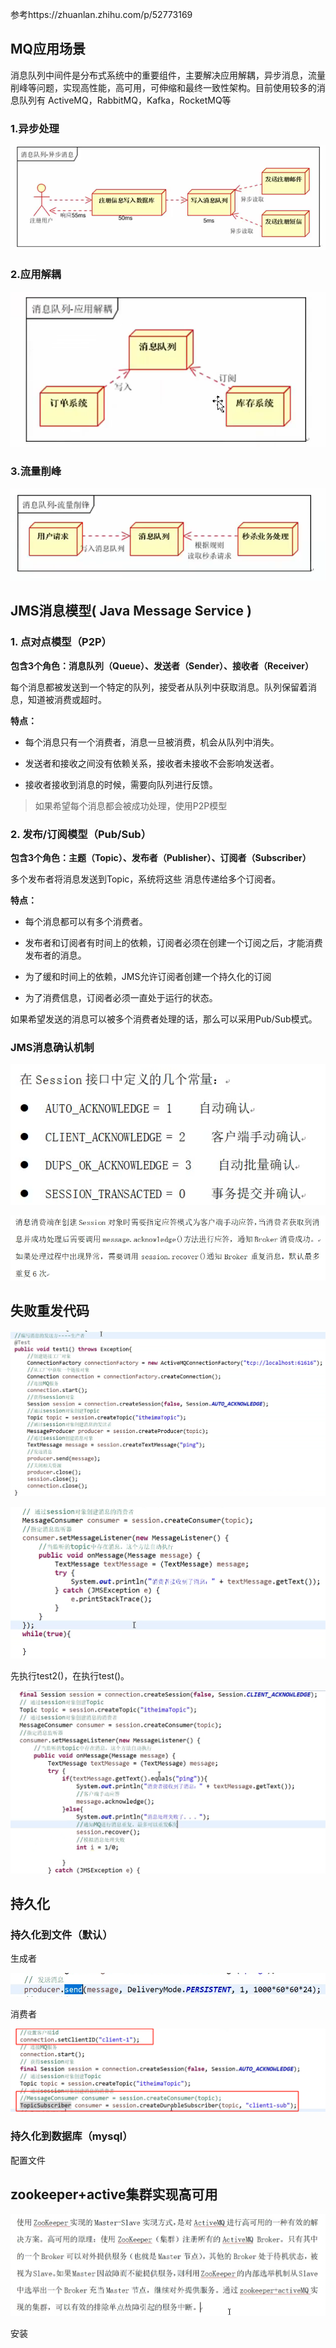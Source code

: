参考https://zhuanlan.zhihu.com/p/52773169

## MQ应用场景

消息队列中间件是分布式系统中的重要组件，主要解决应用解耦，异步消息，流量削峰等问题，实现高性能，高可用，可伸缩和最终一致性架构。目前使用较多的消息队列有 ActiveMQ，RabbitMQ，Kafka，RocketMQ等

### 1.异步处理

![1567426327076](../img/1567426327076.png)

### 2.应用解耦

![](../img/1567426374747.png)

### 3.流量削峰

![1567426848907](../img/1567426848907.png)



## JMS消息模型( Java Message Service )

### 1. 点对点模型（P2P）

**包含3个角色：消息队列（Queue）、发送者（Sender）、接收者（Receiver）**

每个消息都被发送到一个特定的队列，接受者从队列中获取消息。队列保留着消息，知道被消费或超时。

**特点：**

- 每个消息只有一个消费者，消息一旦被消费，机会从队列中消失。

- 发送者和接收之间没有依赖关系，接收者未接收不会影响发送者。

- 接收者接收到消息的时候，需要向队列进行反馈。

> 如果希望每个消息都会被成功处理，使用P2P模型

### 2. 发布/订阅模型（Pub/Sub）

**包含3个角色：主题（Topic）、发布者（Publisher）、订阅者（Subscriber）**

多个发布者将消息发送到Topic，系统将这些 消息传递给多个订阅者。

**特点：**

- 每个消息都可以有多个消费者。

- 发布者和订阅者有时间上的依赖，订阅者必须在创建一个订阅之后，才能消费发布者的消息。

- 为了缓和时间上的依赖，JMS允许订阅者创建一个持久化的订阅

- 为了消费信息，订阅者必须一直处于运行的状态。

如果希望发送的消息可以被多个消费者处理的话，那么可以采用Pub/Sub模式。



### JMS消息确认机制

![1567427325285](../img/1567427325285.png)

![1567427353431](../img/1567427353431.png)

## 失败重发代码

![1567427410168](../img/1567427410168.png)

![1567427656997](../img/1567427656997.png)

先执行test2()，在执行test()。

![1567428067291](../img/1567428067291.png)



## 持久化

### 持久化到文件（默认）

生成者

![1567428279105](../img/1567428279105.png)

消费者

![1567428348705](../img/1567428348705.png)

### 持久化到数据库（mysql）

配置文件



## zookeeper+active集群实现高可用

![1567428526552](../img/1567428526552.png)

安装
